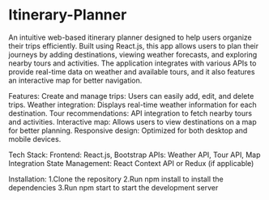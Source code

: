 # Itinerary-Planner
An intuitive web-based itinerary planner designed to help users organize their trips efficiently. Built using React.js, this app allows users to plan their journeys by adding destinations, viewing weather forecasts, and exploring nearby tours and activities. The application integrates with various APIs to provide real-time data on weather and available tours, and it also features an interactive map for better navigation.

Features:
Create and manage trips: Users can easily add, edit, and delete trips.
Weather integration: Displays real-time weather information for each destination.
Tour recommendations: API integration to fetch nearby tours and activities.
Interactive map: Allows users to view destinations on a map for better planning.
Responsive design: Optimized for both desktop and mobile devices.

Tech Stack:
Frontend: React.js, Bootstrap
APIs: Weather API, Tour API, Map Integration
State Management: React Context API or Redux (if applicable)

Installation:
1.Clone the repository
2.Run npm install to install the dependencies
3.Run npm start to start the development server
